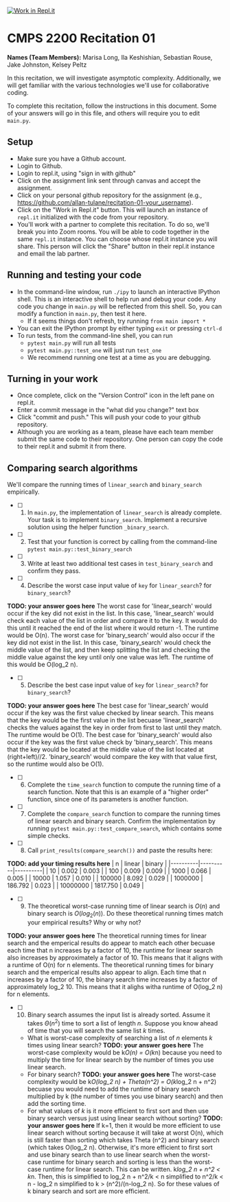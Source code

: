 [![Work in Repl.it](https://classroom.github.com/assets/work-in-replit-14baed9a392b3a25080506f3b7b6d57f295ec2978f6f33ec97e36a161684cbe9.svg)](https://classroom.github.com/online_ide?assignment_repo_id=3989353&assignment_repo_type=AssignmentRepo)
# CMPS 2200  Recitation 01

**Names (Team Members):** Marisa Long, Ila Keshishian, Sebastian Rouse, Jake Johnston, Kelsey Peltz

In this recitation, we will investigate asymptotic complexity. Additionally, we will get familiar with the various technologies we'll use for collaborative coding.

To complete this recitation, follow the instructions in this document. Some of your answers will go in this file, and others will require you to edit `main.py`.


## Setup
- Make sure you have a Github account.
- Login to Github.
- Login to repl.it, using "sign in with github"
- Click on the assignment link sent through canvas and accept the assignment. 
- Click on your personal github repository for the assignment (e.g., https://github.com/allan-tulane/recitation-01-your_username).
- Click on the "Work in Repl.it" button. This will launch an instance of `repl.it` initialized with the code from your repository.
- You'll work with a partner to complete this recitation. To do so, we'll break you into Zoom rooms. You will be able to code together in the same `repl.it` instance. You can choose whose repl.it instance you will share. This person will click the "Share" button in their repl.it instance and email the lab partner.

## Running and testing your code
- In the command-line window, run `./ipy` to launch an interactive IPython shell. This is an interactive shell to help run and debug your code. Any code you change in `main.py` will be reflected from this shell. So, you can modify a function in `main.py`, then test it here.
  + If it seems things don't refresh, try running `from main import *`
- You can exit the IPython prompt by either typing `exit` or pressing `ctrl-d`
- To run tests, from the command-line shell, you can run
  + `pytest main.py` will run all tests
  + `pytest main.py::test_one` will just run `test_one`
  + We recommend running one test at a time as you are debugging.

## Turning in your work

- Once complete, click on the "Version Control" icon in the left pane on repl.it.
- Enter a commit message in the "what did you change?" text box
- Click "commit and push." This will push your code to your github repository.
- Although you are working as a team, please have each team member submit the same code to their repository. One person can copy the code to their repl.it and submit it from there.

## Comparing search algorithms

We'll compare the running times of `linear_search` and `binary_search` empirically.

- [ ] 1. In `main.py`, the implementation of `linear_search` is already complete. Your task is to implement `binary_search`. Implement a recursive solution using the helper function `_binary_search`. 

- [ ] 2. Test that your function is correct by calling from the command-line `pytest main.py::test_binary_search`

- [ ] 3. Write at least two additional test cases in `test_binary_search` and confirm they pass.

- [ ] 4. Describe the worst case input value of `key` for `linear_search`? for `binary_search`? 

**TODO: your answer goes here**
The worst case for 'linear_search' would occur if the key did not exist in the list. In this case, 'linear_search' would check each value of the list in order and compare it to the key. It would do this until it reached the end of the list where it would return -1. The runtime would be O(n).
The worst case for 'binary_search' would also occur if the key did not exist in the list. In this case, 'binary_search' would check the middle value of the list, and then keep splitting the list and checking the middle value against the key until only one value was left. The runtime of this would be O(log_2 n).

- [ ] 5. Describe the best case input value of `key` for `linear_search`? for `binary_search`? 

**TODO: your answer goes here**
The best case for 'linear_search' would occur if the key was the first value checked by linear search. This means that the key would be the first value in the list becuase 'linear_search' checks the values against the key in order from first to last until they match. The runtime would be O(1).
The best case for 'binary_search' would also occur if the key was the first value check by 'binary_search'. This means that the key would be located at the middle value of the list located at (right+left)//2. 'binary_search' would compare the key with that value first, so the runtime would also be O(1).

- [ ] 6. Complete the `time_search` function to compute the running time of a search function. Note that this is an example of a "higher order" function, since one of its parameters is another function.

- [ ] 7. Complete the `compare_search` function to compare the running times of linear search and binary search. Confirm the implementation by running `pytest main.py::test_compare_search`, which contains some simple checks.

- [ ] 8. Call `print_results(compare_search())` and paste the results here:

**TODO: add your timing results here**
|        n |   linear |   binary |
|----------|----------|----------|
|       10 |    0.002 |    0.003 |
|      100 |    0.009 |    0.009 |
|     1000 |    0.066 |    0.005 |
|    10000 |    1.057 |    0.010 |
|   100000 |    8.092 |    0.029 |
|  1000000 |  186.792 |    0.023 |
| 10000000 | 1817.750 |    0.049 |

- [ ] 9. The theoretical worst-case running time of linear search is $O(n)$ and binary search is $O(log_2(n))$. Do these theoretical running times match your empirical results? Why or why not?

**TODO: your answer goes here**
The theoretical running times for linear search and the emperical results do appear to match each other becuase each time that n increases by a factor of 10, the runtime for linear search also increases by approximately a factor of 10. This means that it aligns with a runtime of O(n) for n elements. The theoretical running times for binary search and the emperical results also appear to align. Each time that n increases by a factor of 10, the binary search time increases by a factor of approximately log_2 10. This means that it alighs witha runtime of O(log_2 n) for n elements.

- [ ] 10. Binary search assumes the input list is already sorted. Assume it takes $\Theta(n^2)$ time to sort a list of length $n$. Suppose you know ahead of time that you will search the same list $k$ times. 
  + What is worst-case complexity of searching a list of $n$ elements $k$ times using linear search? **TODO: your answer goes here**
	The worst-case complexity would be k*O(n) = O(k*n) because you need to multiply the time for linear search by the number of times you use linear search.
  + For binary search? **TODO: your answer goes here**
	The worst-case complexity would be k*O(log_2 n) + Theta(n^2) = O(k*log_2 n + n^2) becuase you would need to add the runtime of binary search multiplied by k (the number of times you use binary search) and then add the sorting time.
  + For what values of $k$ is it more efficient to first sort and then use binary search versus just using linear search without sorting? **TODO: your answer goes here**
	If k=1, then it would be more efficient to use linear search without sorting because it will take at worst O(n), which is still faster than sorting which takes Theta (n^2) and binary search (which takes O(log_2 n).  Otherwise, it's more efficient to first sort and use binary search than to use linear search when the worst-case runtime for binary search and sorting is less than the worst-case runtime for linear search. This can be written. k*log_2 n + n^2 < k*n. Then, this is simplified to log_2 n + n^2/k < n simplified to n^2/k < n - log_2 n simplified to k > (n^2)/(n-log_2 n). So for these values of k binary search and sort are more efficient.
	